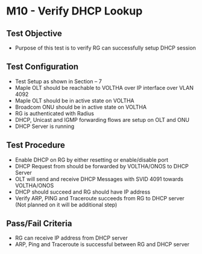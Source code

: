 # M10 - Verify DHCP Lookup

## Test Objective

* Purpose of this test is to verify RG can successfully setup DHCP session

## Test Configuration

* Test Setup as shown in Section – 7
* Maple OLT should be reachable to VOLTHA over IP interface over VLAN 4092
* Maple OLT should be in active state on VOLTHA
* Broadcom ONU should be in active state on VOLTHA
* RG is authenticated with Radius
* DHCP, Unicast and IGMP forwarding flows are setup on OLT and ONU
* DHCP Server is running

## Test Procedure

* Enable DHCP on RG by either resetting or enable/disable port
* DHCP Request from should be forwarded by VOLTHA/ONOS to DHCP Server
* OLT will send and receive DHCP Messages with SVID 4091 towards VOLTHA/ONOS
* DHCP should succeed and RG should have IP address
* Verify ARP, PING and Traceroute succeeds from RG to DHCP server (Not planned on it will be additional step)

## Pass/Fail Criteria

* RG can receive IP address from DHCP server
* ARP, Ping and Traceroute is successful between RG and DHCP server
